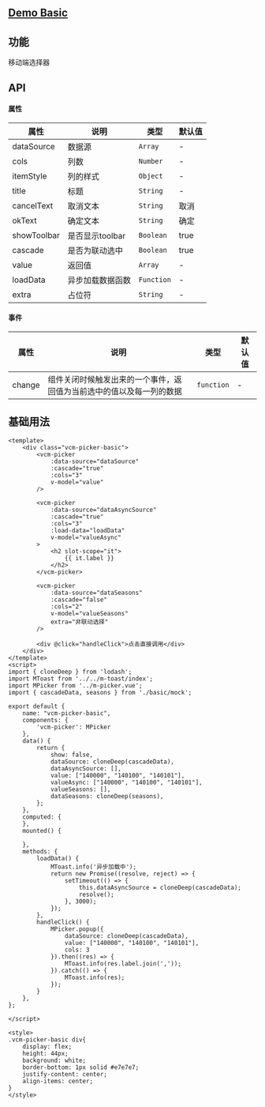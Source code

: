 ## [Demo Basic](https://wya-team.github.io/wya-vc/dist/picker/mobile-basic.html)
## 功能
移动端选择器

## API

#### 属性

属性 | 说明 | 类型 | 默认值
---|---|---|---
dataSource | 数据源 | `Array` | -
cols | 列数 | `Number` | -
itemStyle | 列的样式 | `Object` | -
title | 标题 | `String` | -
cancelText | 取消文本 | `String` | 取消
okText | 确定文本 | `String` |  确定
showToolbar | 是否显示toolbar | `Boolean` | true
cascade | 是否为联动选中 | `Boolean` | true
value | 返回值 | `Array` | -
loadData | 异步加载数据函数 | `Function` | -
extra | 占位符 | `String` | -



#### 事件

属性 | 说明 | 类型 | 默认值
---|---|---|---
change | 组件关闭时候触发出来的一个事件，返回值为当前选中的值以及每一列的数据 | `function` | -



## 基础用法

```
<template>
	<div class="vcm-picker-basic">
		<vcm-picker
			:data-source="dataSource"
			:cascade="true"
			:cols="3"
			v-model="value"
		/>

		<vcm-picker
			:data-source="dataAsyncSource"
			:cascade="true"
			:cols="3"
			:load-data="loadData"
			v-model="valueAsync"
		>
			<h2 slot-scope="it">
				{{ it.label }}
			</h2>
		</vcm-picker>

		<vcm-picker
			:data-source="dataSeasons"
			:cascade="false"
			:cols="2"
			v-model="valueSeasons"
			extra="非联动选择"
		/>

		<div @click="handleClick">点击直接调用</div>
	</div>
</template>
<script>
import { cloneDeep } from 'lodash';
import MToast from '../../m-toast/index';
import MPicker from '../m-picker.vue';
import { cascadeData, seasons } from './basic/mock';

export default {
	name: "vcm-picker-basic",
	components: {
		'vcm-picker': MPicker
	},
	data() {
		return {
			show: false,
			dataSource: cloneDeep(cascadeData),
			dataAsyncSource: [],
			value: ["140000", "140100", "140101"],
			valueAsync: ["140000", "140100", "140101"],
			valueSeasons: [],
			dataSeasons: cloneDeep(seasons),
		};
	},
	computed: {
	},
	mounted() {

	},
	methods: {
		loadData() {
			MToast.info('异步加载中');
			return new Promise((resolve, reject) => {
				setTimeout(() => {
					this.dataAsyncSource = cloneDeep(cascadeData);
					resolve();
				}, 3000);
			});
		},
		handleClick() {
			MPicker.popup({
				dataSource: cloneDeep(cascadeData),
				value: ["140000", "140100", "140101"],
				cols: 3
			}).then((res) => {
				MToast.info(res.label.join(','));
			}).catch(() => {
				MToast.info(res);
			});
		}
	},
};

</script>

<style>
.vcm-picker-basic div{
	display: flex;
	height: 44px;
	background: white;
	border-bottom: 1px solid #e7e7e7;
	justify-content: center;
	align-items: center;
}
</style>

```